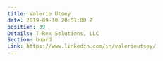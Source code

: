 ```yaml
---
title: Valerie Utsey
date: 2019-09-10 20:57:00 Z
position: 39
Details: T-Rex Solutions, LLC
Section: board
Link: https://www.linkedin.com/in/valerieutsey/
---
```



